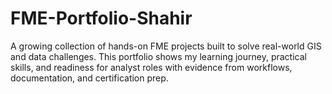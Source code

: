 # FME-Portfolio-Shahir
A growing collection of hands-on FME projects built to solve real-world GIS and data challenges. This portfolio shows my learning journey, practical skills, and readiness for analyst roles with evidence from workflows, documentation, and certification prep.
